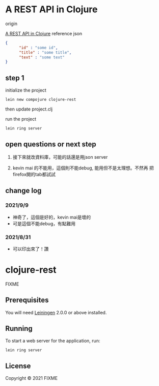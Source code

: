 # A REST API in Clojure

origin

[A REST API in Clojure](https://tutswiki.com/rest-api-in-clojure/#google_vignette)
reference json

```json
{
      "id" : "some id",
      "title" : "some title",
      "text" : "some text"
}
```

## step 1
initialize the project
```shell
lein new compojure clojure-rest
```

then update project.clj

run the project
```shell
lein ring server
```

## open questions or next step
1. 接下來就改資料庫，可能的話還是用json server

2. kevin mai 的不能用，這個則不能debug, 能用但不是太理想。不然再
   把firefox開的tab都試試

## change log

### 2021/9/9
- 神奇了，這個是好的，kevin mai是壞的
- 可是這個不能debug，有點難用

### 2021/8/31
- 可以印出來了！讚

#
#
#
#
#
#
#
#
#
# clojure-rest

FIXME

## Prerequisites

You will need [Leiningen][] 2.0.0 or above installed.

[leiningen]: https://github.com/technomancy/leiningen

## Running

To start a web server for the application, run:

    lein ring server

## License

Copyright © 2021 FIXME
